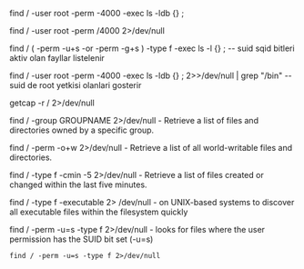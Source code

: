 find / -user root -perm -4000 -exec ls -ldb {} \;


find / -user root -perm /4000 2>/dev/null

find / \( -perm -u+s -or -perm -g+s  \) -type f -exec ls -l {} \; -- suid sqid bitleri aktiv olan fayllar listelenir

find / -user root -perm -4000 -exec ls -ldb {} \; 2>>/dev/null | grep "/bin" -- suid de root yetkisi olanlari gosterir

getcap -r / 2>/dev/null


find / -group GROUPNAME 2>/dev/null -  	Retrieve a list of files and directories owned by a specific group.

find / -perm -o+w 2>/dev/null  -   	Retrieve a list of all world-writable files and directories.

find / -type f -cmin -5 2>/dev/null  -  Retrieve a list of files created or changed within the last five minutes.

find / -type f -executable 2> /dev/null - on UNIX-based systems to discover all executable files within the filesystem quickly

find / -perm -u=s -type f 2>/dev/null - looks for files where the user permission has the SUID bit set (-u=s)

`find / -perm -u=s -type f 2>/dev/null`
